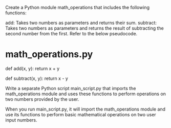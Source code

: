 Create a Python module math_operations that includes the following functions:

add: Takes two numbers as parameters and returns their sum.
subtract: Takes two numbers as parameters and returns the result of subtracting the second number from the first.
Refer to the below pseudocode.

# math_operations.py

def add(x, y): return x + y

def subtract(x, y): return x - y

Write a separate Python script main_script.py that imports the math_operations module and uses these functions to perform operations on two numbers provided by the user.

When you run main_script.py, it will import the math_operations module and use its functions to perform basic mathematical operations on two user input numbers.